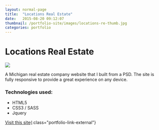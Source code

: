 ```yaml
---
layout: normal-page
title:  "Locations Real Estate"
date:   2015-08-20 09:12:07
thumbnail: /portfolio-site/images/locations-re-thumb.jpg
categories: portfolio
---
```

# Locations Real Estate
<img src="{{ site.baseurl }}/images/locations-re.jpg" class="showcase" />

A Michigan real estate company website that I built from a PSD. The site is fully responsive to provide a great experience on any device.

### Technologies used:
* HTML5
* CSS3 / SASS
* Jquery

[Visit this site](http://www.locationsmirealestate.com){:class="portfolio-link-external"}
